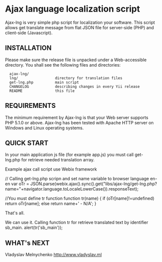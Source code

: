 Ajax language localization script
=============================

Ajax-lng is very simple php script for localization your software.
This script allows get translate message from flat JSON file for server-side (PHP) and client-side (Javascript).


INSTALLATION
------------

Please make sure the release file is unpacked under a Web-accessible
directory. You shall see the following files and directories:

      ajax-lng/
      lng/                 directory for translation files
      get-lng.php          main script
      CHANGELOG            describing changes in every Yii release
      README               this file



REQUIREMENTS
------------

The minimum requirement by Ajax-lng is that your Web server supports
PHP 5.1.0 or above. Ajax-lng has been tested with Apache HTTP server
on Windows and Linux operating systems.



QUICK START
-----------

In your main application js file (for example app.js) you must call get-lng.php for retrieve
needed translation array.

Example ajax call script use Webix framework

// Calling get-lng.php scripn and set name variable to browser language en-en
var oTr = JSON.parse(webix.ajax().sync().get("libs/ajax-lng/get-lng.php?name="+navigator.language.toLocaleLowerCase()).responseText);

//You must define tr function
function tr(name) {
    if (oTr[name]!=undefined)
        return oTr[name];
    else
      return name+' - N/A';
}


That's all.

We can use it.
Calling function tr for retrieve translated text by identifier sb_main.
alert(tr('sb_main'));


WHAT's NEXT
-----------




Vladyslav Melnychenko
http://www.vladyslav.ml
